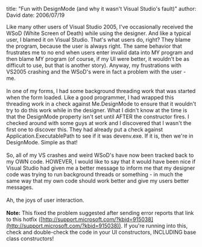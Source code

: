 
title: "Fun with DesignMode (and why it wasn't Visual Studio's fault)"
author: David
date: 2006/07/19

Like many other users of Visual Studio 2005, I've occasionally received the WSoD (White Screen of Death) while using the designer. And like a typical user, I blamed it on Visual Studio. That's what users do, right? They blame the program, because the user is always right. The same behavior that frustrates me to no end when users enter invalid data into MY program and then blame MY program (of course, if my UI were better, it wouldn't be as difficult to use, but that is another story). Anyway, my frustrations with VS2005 crashing and the WSoD's were in fact a problem with the user - me.<br><br>In one of my forms, I had some background threading work that was started when the form loaded. Like a good programmer, I had wrapped this threading work in a check against Me.DesignMode to ensure that it wouldn't try to do this work while in the designer. What I didn't know at the time is that the DesignMode property isn't set until AFTER the constructor fires. I checked around with some guys at work and I discovered that I wasn't the first one to discover this. They had already put a check against Application.ExecutablePath to see if it was devenv.exe. If it is, then we're in DesignMode. Simple as that!<br><br>So, all of my VS crashes and weird WSoD's have now been tracked back to my OWN code. HOWEVER, I would like to say that it would have been nice if Visual Studio had given me a better message to inform me that my designer code was trying to run background threads or something - in much the same way that my own code should work better and give my users better messages.<br><br>Ah, the joys of user interaction.<br><br><b>Note:</b> This fixed the problem suggested after sending error reports that link to this hotfix ([http://support.microsoft.com/?kbid=915038](http://support.microsoft.com/?kbid=915038)). If you're running into this, check and double-check the code in your UI constructors, INCLUDING base class constructors!<br>

